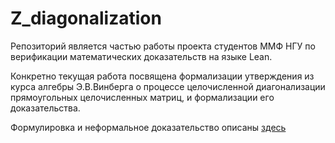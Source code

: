 # Z_diagonalization

Репозиторий является частью работы проекта студентов ММФ НГУ по верификации математических доказательств на языке Lean.

Конкретно текущая работа посвящена формализации утверждения из курса алгебры Э.В.Винберга о процессе целочисленной диагонализации прямоугольных целочисленных матриц, и формализации его доказательства.

Формулировка и неформальное доказательство описаны [здесь](https://www.overleaf.com/read/rpndnwznsdbx)
